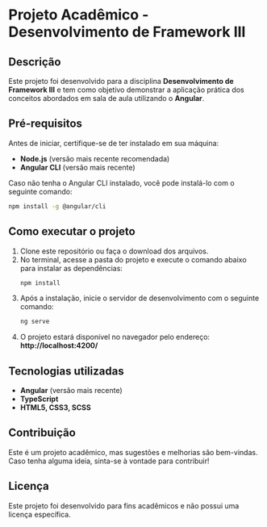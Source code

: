 # Projeto Acadêmico - Desenvolvimento de Framework III

## Descrição
Este projeto foi desenvolvido para a disciplina **Desenvolvimento de Framework III** e tem como objetivo demonstrar a aplicação prática dos conceitos abordados em sala de aula utilizando o **Angular**.

## Pré-requisitos
Antes de iniciar, certifique-se de ter instalado em sua máquina:

- **Node.js** (versão mais recente recomendada)
- **Angular CLI** (versão mais recente)

Caso não tenha o Angular CLI instalado, você pode instalá-lo com o seguinte comando:
```sh
npm install -g @angular/cli
```

## Como executar o projeto
1. Clone este repositório ou faça o download dos arquivos.
2. No terminal, acesse a pasta do projeto e execute o comando abaixo para instalar as dependências:
   ```sh
   npm install
   ```
3. Após a instalação, inicie o servidor de desenvolvimento com o seguinte comando:
   ```sh
   ng serve
   ```
4. O projeto estará disponível no navegador pelo endereço: **http://localhost:4200/**

## Tecnologias utilizadas
- **Angular** (versão mais recente)
- **TypeScript**
- **HTML5, CSS3, SCSS**

## Contribuição
Este é um projeto acadêmico, mas sugestões e melhorias são bem-vindas. Caso tenha alguma ideia, sinta-se à vontade para contribuir!

## Licença
Este projeto foi desenvolvido para fins acadêmicos e não possui uma licença específica.
